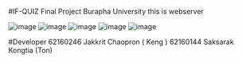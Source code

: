 #IF-QUIZ Final Project Burapha University
this is webserver 

![image](https://github.com/idontknowtoobrother/IFQuiz.WebServer/assets/84304475/1737aafa-3ece-47e7-9bc3-aefa1fe1f0f1)
![image](https://github.com/idontknowtoobrother/IFQuiz.WebServer/assets/84304475/17e0b6a3-357e-4630-8db4-594f16b62fee)
![image](https://github.com/idontknowtoobrother/IFQuiz.WebServer/assets/84304475/13ea22ad-20b7-4a7a-a469-bec428ce3574)
![image](https://github.com/idontknowtoobrother/IFQuiz.WebServer/assets/84304475/50ec7cb4-a449-45e4-8ff2-f65e2c7c8e16)
![image](https://github.com/idontknowtoobrother/IFQuiz.WebServer/assets/84304475/325fc97a-6970-460b-a0b9-c3165bdc03cd)


#Developer
62160246 Jakkrit Chaopron ( Keng )
62160144 Saksarak Kongtia (Ton)
